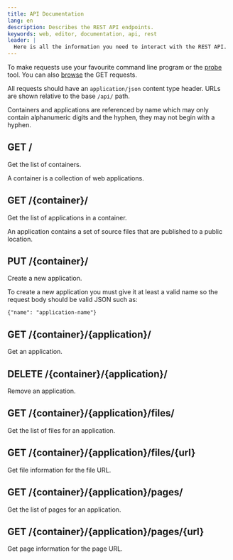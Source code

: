 ```yaml
---
title: API Documentation
lang: en
description: Describes the REST API endpoints.
keywords: web, editor, documentation, api, rest
leader: |
  Here is all the information you need to interact with the REST API.
---
```


To make requests use your favourite command line program or the [probe](/tools/api/probe/ "API Probe") tool. You can also [browse](/tools/api/browser/ "API Browser") the GET requests.

All requests should have an `application/json` content type header. URLs are shown relative to the base `/api/` path.

Containers and applications are referenced by name which may only contain alphanumeric digits and the hyphen, they may not begin with a hyphen.

## GET /

Get the list of containers.

A container is a collection of web applications.

## GET /{container}/

Get the list of applications in a container.

An application contains a set of source files that are published to a public location.

## PUT /{container}/

Create a new application.

To create a new application you must give it at least a valid name so the request body should be valid JSON such as:

```
{"name": "application-name"}
```

## GET /{container}/{application}/

Get an application.

## DELETE /{container}/{application}/

Remove an application.

## GET /{container}/{application}/files/

Get the list of files for an application.

## GET /{container}/{application}/files/{url}

Get file information for the file URL.

## GET /{container}/{application}/pages/

Get the list of pages for an application.

## GET /{container}/{application}/pages/{url}

Get page information for the page URL.
